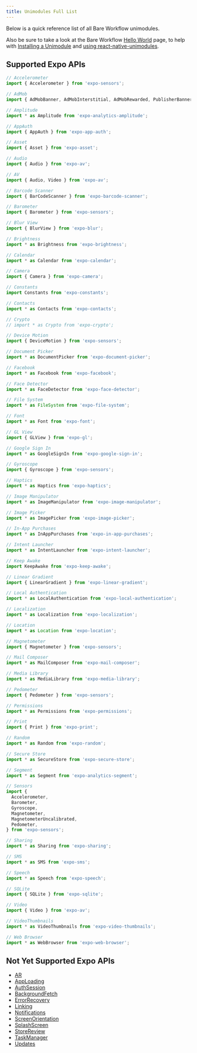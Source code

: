 ```yaml
---
title: Unimodules Full List
---
```


Below is a quick reference list of all Bare Workflow unimodules.

Also be sure to take a look at the Bare Workflow [Hello World](../hello-world/) page, to help with [Installing a Unimodule](../hello-world/#install-a-unimodule) and [using react-native-unimodules](../hello-world/#using-unimodulescore).

## Supported Expo APIs

```js
// Accelerometer
import { Accelerometer } from 'expo-sensors';

// AdMob
import { AdMobBanner, AdMobInterstitial, AdMobRewarded, PublisherBanner } from 'expo-ads-admob';

// Amplitude
import * as Amplitude from 'expo-analytics-amplitude';

// AppAuth
import { AppAuth } from 'expo-app-auth';

// Asset
import { Asset } from 'expo-asset';

// Audio
import { Audio } from 'expo-av';

// AV
import { Audio, Video } from 'expo-av';

// Barcode Scanner
import { BarCodeScanner } from 'expo-barcode-scanner';

// Barometer
import { Barometer } from 'expo-sensors';

// Blur View
import { BlurView } from 'expo-blur';

// Brightness
import * as Brightness from 'expo-brightness';

// Calendar
import * as Calendar from 'expo-calendar';

// Camera
import { Camera } from 'expo-camera';

// Constants
import Constants from 'expo-constants';

// Contacts
import * as Contacts from 'expo-contacts';

// Crypto
// import * as Crypto from 'expo-crypto';

// Device Motion
import { DeviceMotion } from 'expo-sensors';

// Document Picker
import * as DocumentPicker from 'expo-document-picker';

// Facebook
import * as Facebook from 'expo-facebook';

// Face Detector
import * as FaceDetector from 'expo-face-detector';

// File System
import * as FileSystem from 'expo-file-system';

// Font
import * as Font from 'expo-font';

// GL View
import { GLView } from 'expo-gl';

// Google Sign In
import * as GoogleSignIn from 'expo-google-sign-in';

// Gyroscope
import { Gyroscope } from 'expo-sensors';

// Haptics
import * as Haptics from 'expo-haptics';

// Image Manipulator
import * as ImageManipulator from 'expo-image-manipulator';

// Image Picker
import * as ImagePicker from 'expo-image-picker';

// In-App Purchases
import * as InAppPurchases from 'expo-in-app-purchases';

// Intent Launcher
import * as IntentLauncher from 'expo-intent-launcher';

// Keep Awake
import KeepAwake from 'expo-keep-awake';

// Linear Gradient
import { LinearGradient } from 'expo-linear-gradient';

// Local Authentication
import * as LocalAuthentication from 'expo-local-authentication';

// Localization
import * as Localization from 'expo-localization';

// Location
import * as Location from 'expo-location';

// Magnetometer
import { Magnetometer } from 'expo-sensors';

// Mail Composer
import * as MailComposer from 'expo-mail-composer';

// Media Library
import * as MediaLibrary from 'expo-media-library';

// Pedometer
import { Pedometer } from 'expo-sensors';

// Permissions
import * as Permissions from 'expo-permissions';

// Print
import { Print } from 'expo-print';

// Random
import * as Random from 'expo-random';

// Secure Store
import * as SecureStore from 'expo-secure-store';

// Segment
import * as Segment from 'expo-analytics-segment';

// Sensors
import {
  Accelerometer,
  Barometer,
  Gyroscope,
  Magnetometer,
  MagnetometerUncalibrated,
  Pedometer,
} from 'expo-sensors';

// Sharing
import * as Sharing from 'expo-sharing';

// SMS
import * as SMS from 'expo-sms';

// Speech
import * as Speech from 'expo-speech';

// SQLite
import { SQLite } from 'expo-sqlite';

// Video
import { Video } from 'expo-av';

// VideoThumbnails
import * as VideoThumbnails from 'expo-video-thumbnails';

// Web Browser
import * as WebBrowser from 'expo-web-browser';
```

## Not Yet Supported Expo APIs

- [AR](../../sdk/AR/)
- [AppLoading](../../sdk/app-loading/)
- [AuthSession](../../sdk/auth-session/)
- [BackgroundFetch](../../sdk/background-fetch/)
- [ErrorRecovery](../../sdk/error-recovery/)
- [Linking](../../sdk/linking/)
- [Notifications](../../sdk/notifications/)
- [ScreenOrientation](../../sdk/screen-orientation/)
- [SplashScreen](../../sdk/splash-screen/)
- [StoreReview](../../sdk/storereview/)
- [TaskManager](../../sdk/task-manager/)
- [Updates](../../sdk/updates/)
